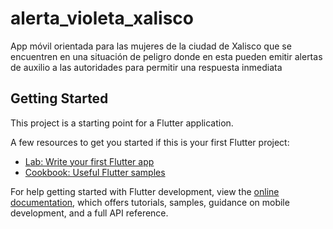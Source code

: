 # alerta_violeta_xalisco

App móvil orientada para las mujeres de la ciudad de Xalisco que se encuentren en una situación de peligro donde en esta pueden emitir alertas de auxilio a las autoridades para permitir una respuesta inmediata

## Getting Started

This project is a starting point for a Flutter application.

A few resources to get you started if this is your first Flutter project:

- [Lab: Write your first Flutter app](https://docs.flutter.dev/get-started/codelab)
- [Cookbook: Useful Flutter samples](https://docs.flutter.dev/cookbook)

For help getting started with Flutter development, view the
[online documentation](https://docs.flutter.dev/), which offers tutorials,
samples, guidance on mobile development, and a full API reference.
